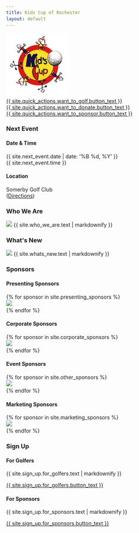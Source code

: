 ```yaml
---
title: Kids Cup of Rochester
layout: default
---
```


<section id="intro">
    <div class="background-image" style="background-image: url('{{ site.intro.image }}');"></div>
    <section id="intro-content">
        <img class="icon" src="assets/images/kids_cup_logo.png">
    </section>
</section>
<section id="quick-actions">
    <div class="container">
        <div class="item flex-33 flex-100-tablet is-center-aligned has-gutter">
            <a class="is-button" href="{{ site.quick_actions.want_to_golf.button_link }}" target="_blank">
                <span class="fas fa-golf-ball fa-lg is-icon"></span>
                {{ site.quick_actions.want_to_golf.button_text }}
            </a>
        </div>
        <div class="item flex-33 flex-100-tablet is-center-aligned has-gutter">
            <a class="is-button" href="{{ site.quick_actions.want_to_donate.button_link }}" target="_blank">
                <span class="fas fa-donate fa-lg is-icon"></span>
                {{ site.quick_actions.want_to_donate.button_text }}
            </a>
        </div>
        <div class="item flex-33 flex-100-tablet is-center-aligned has-gutter">
            <a class="is-button" href="{{ site.quick_actions.want_to_sponsor.button_link }}">
                <span class="fas fa-handshake fa-lg is-icon"></span>
                {{ site.quick_actions.want_to_sponsor.button_text }}
            </a>
        </div>
        <!--<div class="item flex-25 flex-50-tablet is-center-aligned has-gutter">
            <a class="is-button" href="{{ site.quick_actions.want_to_purchase_tickets.button_link }}">
                <span class="fas fa-ticket-alt fa-lg is-icon"></span>
                {{ site.quick_actions.want_to_purchase_tickets.button_text }}
            </a>
        </div>-->
    </div>
</section>
<section id="event-details" class="has-light-gray-background">
    <div class="container">
        <div class="item flex-100">
            <h3 class="is-center-aligned is-section-heading">Next Event</h3>
        </div>
        <div class="item flex-50 is-center-aligned">
            <span class="fa fa-calendar-alt fa-2x is-icon"></span>
            <h4>Date & Time</h4>
            <p>
                {{ site.next_event.date | date: '%B %d, %Y' }}
                <br>
                {{ site.next_event.time }}
            </p>
        </div>
        <div class="item flex-50 is-center-aligned">
            <span class="fa fa-map-marker-alt fa-2x is-icon"></span>
            <h4>Location</h4>
            <p>
                Somerby Golf Club
                <br>
                (<a href="{{ site.next_event.directions_url }}" target="_blank">Directions</a>)
            </p>
        </div>
    </div>
</section>
<section id="who-we-are">
    <div class="container">
        <div class="item flex-100">
            <h3 class="is-center-aligned is-section-heading">Who We Are</h3> <img class="is-floated-right"
                src="{{ site.who_we_are.image }}" /> {{ site.who_we_are.text | markdownify }}
        </div>
    </div>
</section>
<section id="whats-new">
    <div class="container">
        <div class="item flex-100">
            <h3 class="is-center-aligned is-section-heading">What's New </h3> <img class="is-floated-right"
                src="{{ site.whats_new.image }}" /> {{ site.whats_new.text | markdownify }}
        </div>
    </div>
</section>
<section id="sponsors" class="has-light-gray-background">
    <div class="container">
        <div class="item flex-100">
            <h3 class="is-center-aligned is-section-heading no-bottom-margin">Sponsors</h3>
        </div>
        <div class="item flex-100">
            <div class="container is-full-width has-centered-items has-no-padding">
                <div class="item flex-100">
                    <h4 class="is-center-aligned is-subsection-heading">Presenting Sponsors</h4>
                </div> {% for sponsor in site.presenting_sponsors %} <div
                    class="item flex-33 flex-50-tablet has-padding-two has-gutter has-centered-content has-white-background">
                    <a href="{{ sponsor.link}}" target="_blank" class="item-overlay-link"></a> <img
                        src="{{ sponsor.image }}" class="has-no-margins" /> </div> {% endfor %}
            </div>
        </div>
        <div class="item flex-100">
            <div class="container is-full-width has-centered-items has-no-padding">
                <div class="item flex-100">
                    <h4 class="is-center-aligned is-subsection-heading">Corporate Sponsors</h4>
                </div> {% for sponsor in site.corporate_sponsors %} <div
                    class="item flex-25 flex-33-tablet has-padding-two has-gutter has-centered-content has-white-background">
                    <a href="{{ sponsor.link}}" target="_blank" class="item-overlay-link"></a> <img
                        src="{{ sponsor.image }}" class="has-no-margins" /> </div> {% endfor %}
            </div>
        </div>
        <div class="item flex-100">
            <div class="container is-full-width has-centered-items has-no-padding">
                <div class="item flex-100">
                    <h4 class="is-center-aligned is-subsection-heading">Event Sponsors</h4>
                </div> {% for sponsor in site.other_sponsors %} <div
                    class="item flex-25 flex-33-tablet has-padding-two has-gutter has-centered-content has-white-background">
                    <a href="{{ sponsor.link}}" target="_blank" class="item-overlay-link"></a> <img
                        src="{{ sponsor.image }}" class="has-no-margins" /> </div> {% endfor %}
            </div>
        </div>
        <div class="item flex-100">
            <div class="container is-full-width has-centered-items has-no-padding">
                <div class="item flex-100">
                    <h4 class="is-center-aligned is-subsection-heading">Marketing Sponsors</h4>
                </div> {% for sponsor in site.marketing_sponsors %} <div
                    class="item flex-25 flex-33-tablet has-padding-two has-gutter has-centered-content has-white-background">
                    <a href="{{ sponsor.link}}" target="_blank" class="item-overlay-link"></a> <img
                        src="{{ sponsor.image }}" class="has-no-margins" /> </div> {% endfor %}
            </div>
        </div>
    </div>
</section>
<section id="sign-up">
    <div class="container">
        <div class="item flex-100">
            <h3 class="is-center-aligned is-section-heading">Sign Up</h3>
        </div>
        <div class="item flex-50 has-gutter is-center-aligned"> <span class="fas fa-golf-ball fa-2x is-icon"></span>
            <h4>For Golfers</h4> {{ site.sign_up.for_golfers.text | markdownify }} <p><a class="is-button"
                    href="{{ site.sign_up.for_golfers.button_link }}"
                    target="_blank">{{ site.sign_up.for_golfers.button_text }}</a></p>
        </div>
        <div class="item flex-50 has-gutter is-center-aligned">
            <span class="far fa-handshake fa-2x is-icon"></span>
            <h4>For Sponsors</h4> {{ site.sign_up.for_sponsors.text | markdownify }} <p><a class="is-button"
                    href="{{ site.sign_up.for_sponsors.button_link }}">{{ site.sign_up.for_sponsors.button_text }}</a>
            </p>
        </div>
    </div>
</section>